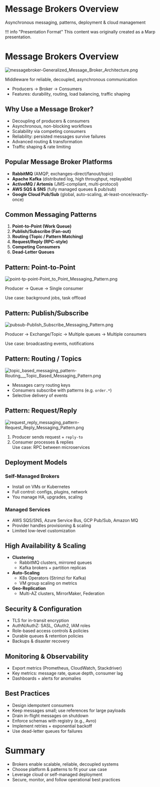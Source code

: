 # Message Brokers Overview

Asynchronous messaging, patterns, deployment & cloud management

!!! info "Presentation Format"
    This content was originally created as a Marp presentation.

<div class="slide-content" id="slide-1">

# Message Brokers Overview

![messagebroker-Generalized_Message_Broker_Architecture.png](../assets/images/messagebroker-Generalized_Message_Broker_Architecture.png)

Middleware for reliable, decoupled, asynchronous communication  

* Producers → Broker → Consumers  
* Features: durability, routing, load balancing, traffic shaping

</div>
<div class="slide-content" id="slide-2">

## Why Use a Message Broker?

- Decoupling of producers & consumers
- Asynchronous, non-blocking workflows
- Scalability via competing consumers
- Reliability: persisted messages survive failures
- Advanced routing & transformation
- Traffic shaping & rate limiting

</div>
<div class="slide-content" id="slide-3">

## Popular Message Broker Platforms

- **RabbitMQ** (AMQP, exchanges–direct/fanout/topic)
- **Apache Kafka** (distributed log, high throughput, replayable)
- **ActiveMQ / Artemis** (JMS-compliant, multi-protocol)
- **AWS SQS & SNS** (fully managed queues & pub/sub)
- **Google Cloud Pub/Sub** (global, auto-scaling, at-least-once/exactly-once)

</div>
<div class="slide-content" id="slide-4">

## Common Messaging Patterns

1. **Point-to-Point (Work Queue)**
2. **Publish/Subscribe (Fan-out)**
3. **Routing (Topic / Pattern Matching)**
4. **Request/Reply (RPC-style)**
5. **Competing Consumers**
6. **Dead-Letter Queues**

</div>
<div class="slide-content" id="slide-5">

## Pattern: Point-to-Point

![point-tp-point-Point_to_Point_Messaging_Pattern.png](../assets/images/point-tp-point-Point_to_Point_Messaging_Pattern.png)

Producer → Queue → Single consumer  

Use case: background jobs, task offload

</div>
<div class="slide-content" id="slide-6">

## Pattern: Publish/Subscribe

![pubsub-Publish_Subscribe_Messaging_Pattern.png](../assets/images/pubsub-Publish_Subscribe_Messaging_Pattern.png)

Producer → Exchange/Topic → Multiple queues → Multiple consumers  

Use case: broadcasting events, notifications

</div>
<div class="slide-content" id="slide-7">

## Pattern: Routing / Topics

![topic_based_messaging_pattern-Routing___Topic_Based_Messaging_Pattern.png](../assets/images/topic_based_messaging_pattern-Routing___Topic_Based_Messaging_Pattern.png)

- Messages carry routing keys
- Consumers subscribe with patterns (e.g. `order.*`)
- Selective delivery of events

</div>
<div class="slide-content" id="slide-8">

## Pattern: Request/Reply

![request_reply_messaging_pattern-Request_Reply_Messaging_Pattern.png](../assets/images/request_reply_messaging_pattern-Request_Reply_Messaging_Pattern.png)

1. Producer sends request + `reply-to`
2. Consumer processes & replies  
   Use case: RPC between microservices

</div>
<div class="slide-content" id="slide-9">

## Deployment Models

### Self-Managed Brokers

- Install on VMs or Kubernetes
- Full control: configs, plugins, network
- You manage HA, upgrades, scaling

### Managed Services

- AWS SQS/SNS, Azure Service Bus, GCP Pub/Sub, Amazon MQ
- Provider handles provisioning & scaling
- Limited low-level customization

</div>
<div class="slide-content" id="slide-10">

## High Availability & Scaling

- **Clustering**
    - RabbitMQ clusters, mirrored queues
    - Kafka brokers + partition replicas
- **Auto-Scaling**
    - K8s Operators (Strimzi for Kafka)
    - VM group scaling on metrics
- **Geo-Replication**
    - Multi-AZ clusters, MirrorMaker, Federation

</div>
<div class="slide-content" id="slide-11">

## Security & Configuration

- TLS for in-transit encryption
- AuthN/AuthZ: SASL, OAuth2, IAM roles
- Role-based access controls & policies
- Durable queues & retention policies
- Backups & disaster recovery

</div>
<div class="slide-content" id="slide-12">

## Monitoring & Observability

- Export metrics (Prometheus, CloudWatch, Stackdriver)
- Key metrics: message rate, queue depth, consumer lag
- Dashboards + alerts for anomalies

</div>
<div class="slide-content" id="slide-13">

## Best Practices

- Design idempotent consumers
- Keep messages small; use references for large payloads
- Drain in-flight messages on shutdown
- Enforce schemas with registry (e.g., Avro)
- Implement retries + exponential backoff
- Use dead-letter queues for failures

</div>
<div class="slide-content" id="slide-14">

# Summary

- Brokers enable scalable, reliable, decoupled systems
- Choose platform & patterns to fit your use case
- Leverage cloud or self-managed deployment
- Secure, monitor, and follow operational best practices

</div>
